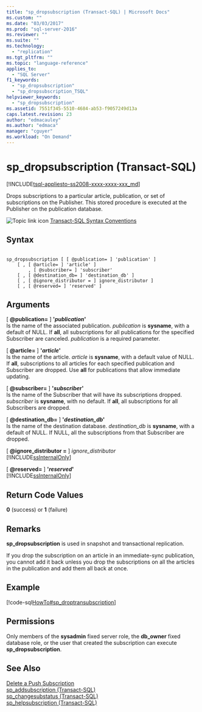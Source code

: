 ```yaml
---
title: "sp_dropsubscription (Transact-SQL) | Microsoft Docs"
ms.custom: ""
ms.date: "03/03/2017"
ms.prod: "sql-server-2016"
ms.reviewer: ""
ms.suite: ""
ms.technology: 
  - "replication"
ms.tgt_pltfrm: ""
ms.topic: "language-reference"
applies_to: 
  - "SQL Server"
f1_keywords: 
  - "sp_dropsubscription"
  - "sp_dropsubscription_TSQL"
helpviewer_keywords: 
  - "sp_dropsubscription"
ms.assetid: 7551f345-5510-4684-ab53-f9057249d13a
caps.latest.revision: 23
author: "edmacauley"
ms.author: "edmaca"
manager: "cguyer"
ms.workload: "On Demand"
---
```

# sp_dropsubscription (Transact-SQL)
[!INCLUDE[tsql-appliesto-ss2008-xxxx-xxxx-xxx_md](../../includes/tsql-appliesto-ss2008-xxxx-xxxx-xxx-md.md)]

  Drops subscriptions to a particular article, publication, or set of subscriptions on the Publisher. This stored procedure is executed at the Publisher on the publication database.  
  
 ![Topic link icon](../../database-engine/configure-windows/media/topic-link.gif "Topic link icon") [Transact-SQL Syntax Conventions](../../t-sql/language-elements/transact-sql-syntax-conventions-transact-sql.md)  
  
## Syntax  
  
```  
  
sp_dropsubscription [ [ @publication= ] 'publication' ]  
    [ , [ @article= ] 'article' ]  
        , [ @subscriber= ] 'subscriber'  
    [ , [ @destination_db= ] 'destination_db' ]  
    [ , [ @ignore_distributor = ] ignore_distributor ]  
    [ , [ @reserved= ] 'reserved' ]  
```  
  
## Arguments  
 [ **@publication=** ] **'***publication***'**  
 Is the name of the associated publication. *publication* is **sysname**, with a default of NULL. If **all**, all subscriptions for all publications for the specified Subscriber are canceled. *publication* is a required parameter.  
  
 [ **@article=** ] **'***article***'**  
 Is the name of the article. *article* is **sysname**, with a default value of NULL. If **all**, subscriptions to all articles for each specified publication and Subscriber are dropped. Use **all** for publications that allow immediate updating.  
  
 [ **@subscriber=** ] **'***subscribe*r**'**  
 Is the name of the Subscriber that will have its subscriptions dropped. *subscriber* is **sysname**, with no default. If **all**, all subscriptions for all Subscribers are dropped.  
  
 [ **@destination_db=** ] **'***destination_db***'**  
 Is the name of the destination database. *destination_db* is **sysname**, with a default of NULL. If NULL, all the subscriptions from that Subscriber are dropped.  
  
 [ **@ignore_distributor =** ] *ignore_distributor*  
 [!INCLUDE[ssInternalOnly](../../includes/ssinternalonly-md.md)]  
  
 [ **@reserved=** ] **'***reserved***'**  
 [!INCLUDE[ssInternalOnly](../../includes/ssinternalonly-md.md)]  
  
## Return Code Values  
 **0** (success) or **1** (failure)  
  
## Remarks  
 **sp_dropsubscription** is used in snapshot and transactional replication.  
  
 If you drop the subscription on an article in an immediate-sync publication, you cannot add it back unless you drop the subscriptions on all the articles in the publication and add them all back at once.  
  
## Example  
 [!code-sql[HowTo#sp_droptransubscription](../../relational-databases/replication/codesnippet/tsql/sp-dropsubscription-tran_1.sql)]  
  
## Permissions  
 Only members of the **sysadmin** fixed server role, the **db_owner** fixed database role, or the user that created the subscription can execute **sp_dropsubscription**.  
  
## See Also  
 [Delete a Push Subscription](../../relational-databases/replication/delete-a-push-subscription.md)   
 [sp_addsubscription &#40;Transact-SQL&#41;](../../relational-databases/system-stored-procedures/sp-addsubscription-transact-sql.md)   
 [sp_changesubstatus &#40;Transact-SQL&#41;](../../relational-databases/system-stored-procedures/sp-changesubstatus-transact-sql.md)   
 [sp_helpsubscription &#40;Transact-SQL&#41;](../../relational-databases/system-stored-procedures/sp-helpsubscription-transact-sql.md)  
  
  
